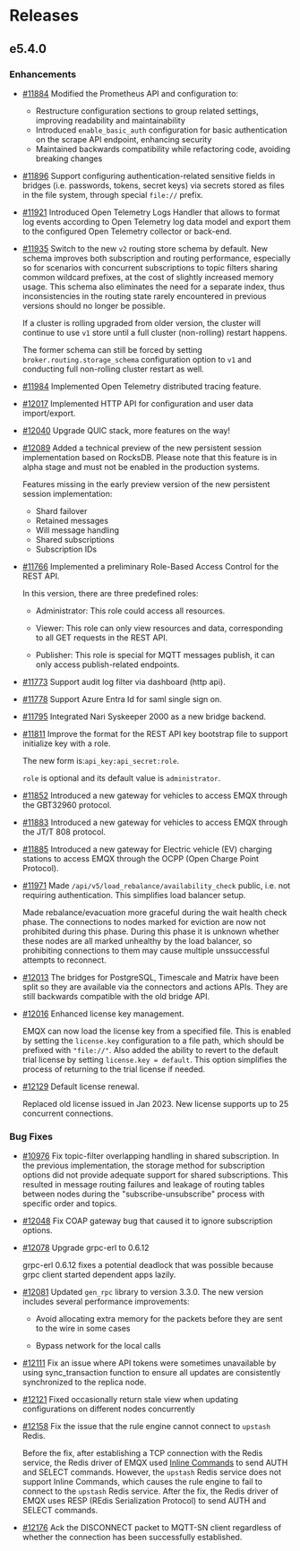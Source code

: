 # Releases

## e5.4.0

### Enhancements

- [#11884](https://github.com/emqx/emqx/pull/11884) Modified the Prometheus API and configuration to:
  - Restructure configuration sections to group related settings, improving readability and maintainability
  - Introduced `enable_basic_auth` configuration for basic authentication on the scrape API endpoint, enhancing security
  - Maintained backwards compatibility while refactoring code, avoiding breaking changes

- [#11896](https://github.com/emqx/emqx/pull/11896) Support configuring authentication-related sensitive fields in bridges (i.e. passwords, tokens, secret keys) via secrets stored as files in the file system, through special `file://` prefix.

- [#11921](https://github.com/emqx/emqx/pull/11921) Introduced Open Telemetry Logs Handler that allows to format log events according to Open Telemetry log data model and
  export them to the configured Open Telemetry collector or back-end.

- [#11935](https://github.com/emqx/emqx/pull/11935) Switch to the new `v2` routing store schema by default. New schema improves both subscription and routing performance, especially so for scenarios with concurrent subscriptions to topic filters sharing common wildcard prefixes, at the cost of slightly increased memory usage. This schema also eliminates the need for a separate index, thus inconsistencies in the routing state rarely encountered in previous versions should no longer be possible.

  If a cluster is rolling upgraded from older version, the cluster will continue to use `v1` store until a full cluster (non-rolling) restart happens.

  The former schema can still be forced by setting `broker.routing.storage_schema` configuration option to `v1` and conducting full non-rolling cluster restart as well.

- [#11984](https://github.com/emqx/emqx/pull/11984) Implemented Open Telemetry distributed tracing feature.

- [#12017](https://github.com/emqx/emqx/pull/12017) Implemented HTTP API for configuration and user data import/export.

- [#12040](https://github.com/emqx/emqx/pull/12040) Upgrade QUIC stack, more features on the way!


- [#12089](https://github.com/emqx/emqx/pull/12089) Added a technical preview of the new persistent session implementation based on RocksDB.
  Please note that this feature is in alpha stage and must not be enabled in the production systems.

  Features missing in the early preview version of the new persistent session implementation:

  - Shard failover
  - Retained messages
  - Will message handling
  - Shared subscriptions
  - Subscription IDs

- [#11766](https://github.com/emqx/emqx/pull/11766) Implemented a preliminary Role-Based Access Control for the REST API.

  In this version, there are three predefined roles:
  - Administrator: This role could access all resources.

  - Viewer: This role can only view resources and data, corresponding to all GET requests in the REST API.

  - Publisher: This role is special for MQTT messages publish, it can only access publish-related endpoints.

- [#11773](https://github.com/emqx/emqx/pull/11773) Support audit log filter via dashboard (http api).

- [#11778](https://github.com/emqx/emqx/pull/11778) Support Azure Entra Id for saml single sign on.

- [#11795](https://github.com/emqx/emqx/pull/11795) Integrated Nari Syskeeper 2000 as a new bridge backend.

- [#11811](https://github.com/emqx/emqx/pull/11811) Improve the format for the REST API key bootstrap file to support initialize key with a role.

  The new form is:`api_key:api_secret:role`.

  `role` is optional and its default value is `administrator`.

- [#11852](https://github.com/emqx/emqx/pull/11852) Introduced a new gateway for vehicles to access EMQX through the GBT32960 protocol.

- [#11883](https://github.com/emqx/emqx/pull/11883) Introduced a new gateway for vehicles to access EMQX through the JT/T 808 protocol.

- [#11885](https://github.com/emqx/emqx/pull/11885) Introduced a new gateway for Electric vehicle (EV) charging stations to access EMQX through the OCPP (Open Charge Point Protocol).

- [#11971](https://github.com/emqx/emqx/pull/11971) Made `/api/v5/load_rebalance/availability_check` public, i.e. not requiring authentication. This simplifies load balancer setup.

  Made rebalance/evacuation more graceful during the wait health check phase. The connections to nodes marked for eviction are now not prohibited during this phase.
  During this phase it is unknown whether these nodes are all marked unhealthy by the load balancer, so prohibiting connections to them may cause multiple unssuccessful attempts to reconnect.

- [#12013](https://github.com/emqx/emqx/pull/12013) The bridges for PostgreSQL, Timescale and Matrix have been split so they are available via the connectors and actions APIs. They are still backwards compatible with the old bridge API.

- [#12016](https://github.com/emqx/emqx/pull/12016) Enhanced license key management.

  EMQX can now load the license key from a specified file. This is enabled by setting the `license.key` configuration to a file path, which should be prefixed with `"file://"`.
  Also added the ability to revert to the default trial license by setting `license.key = default`. This option simplifies the process of returning to the trial license if needed.

- [#12129](https://github.com/emqx/emqx/pull/12129) Default license renewal.

  Replaced old license issued in Jan 2023.
  New license supports up to 25 concurrent connections.



### Bug Fixes

- [#10976](https://github.com/emqx/emqx/pull/10976) Fix topic-filter overlapping handling in shared subscription.
  In the previous implementation, the storage method for subscription options did not provide adequate support for shared subscriptions. This resulted in message routing failures and leakage of routing tables between nodes during the "subscribe-unsubscribe" process with specific order and topics.

- [#12048](https://github.com/emqx/emqx/pull/12048) Fix COAP gateway bug that caused it to ignore subscription options.

- [#12078](https://github.com/emqx/emqx/pull/12078) Upgrade grpc-erl to 0.6.12

  grpc-erl 0.6.12 fixes a potential deadlock that was possible because grpc client started dependent apps lazily.

- [#12081](https://github.com/emqx/emqx/pull/12081) Updated `gen_rpc` library to version 3.3.0. The new version includes
  several performance improvements:

  - Avoid allocating extra memory for the packets before they are sent
  to the wire in some cases

  - Bypass network for the local calls

- [#12111](https://github.com/emqx/emqx/pull/12111) Fix an issue where API tokens were sometimes unavailable by using sync_transaction function to ensure all updates are consistently synchronized to the replica node.

- [#12121](https://github.com/emqx/emqx/pull/12121) Fixed occasionally return stale view when updating configurations on different nodes concurrently

- [#12158](https://github.com/emqx/emqx/pull/12158) Fix the issue that the rule engine cannot connect to `upstash` Redis.

  Before the fix, after establishing a TCP connection with the Redis service, the Redis driver of EMQX used [Inline Commands](https://redis.io/docs/reference/protocol-spec/#inline-commands) to send AUTH and SELECT commands. However, the `upstash` Redis service does not support Inline Commands, which causes the rule engine to fail to connect to the `upstash` Redis service.
  After the fix, the Redis driver of EMQX uses RESP (REdis Serialization Protocol) to send AUTH and SELECT commands.

- [#12176](https://github.com/emqx/emqx/pull/12176) Ack the DISCONNECT packet to MQTT-SN client regardless of whether the connection has been successfully established.
